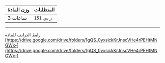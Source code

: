 | وزن المادة | المتطلبات |  
|---|---|  
| 3 ساعات | [`ريض 151`](https://infosystems.blog/plan-study/course/MATH-151)|

---

<!-- start -->

رابط الدرايف للمادة
[https://drive.google.com/drive/folders/1gQS_0yxsickKrJnscVHe4rPEHtMNGWx-](https://drive.google.com/drive/folders/1gQS_0yxsickKrJnscVHe4rPEHtMNGWx-)
